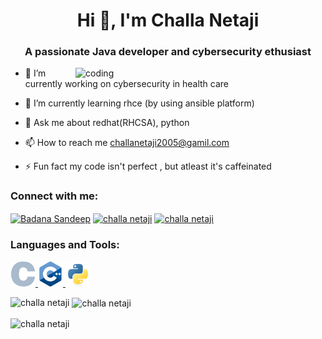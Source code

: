 <h1 align="center">Hi 👋, I'm Challa Netaji</h1>
<h3 align="center">A passionate Java developer and cybersecurity ethusiast</h3>
<img align="right" alt="coding" width="400" src="https://cdn.dribbble.com/userupload/21233790/file/original-6b3f49af74d32439cb69e98039f73e75.png?resize=752x&vertical=center">




- 🔭 I’m currently working on cybersecurity in health care

- 🌱 I’m currently learning rhce (by using ansible platform)

- 💬 Ask me about redhat(RHCSA), python

- 📫 How to reach me challanetaji2005@gamil.com


- ⚡ Fun fact my code isn't perfect , but atleast it's caffeinated

<h3 align="left">Connect with me:</h3>
<p align="left">
<a href="https://www.linkedin.com/in/challa-netaji-9a8443352" target="blank"><img align="center" src="https://raw.githubusercontent.com/rahuldkjain/github-profile-readme-generator/master/src/images/icons/Social/linked-in-alt.svg" alt="Badana Sandeep" height="30" width="40" /></a>
<a href="https://www.codechef.com/users/challa_netaji" target="blank"><img align="center" src="https://cdn.jsdelivr.net/npm/simple-icons@3.1.0/icons/codechef.svg" alt="challa netaji" height="30" width="40" /></a>
<a href="https://leetcode.com/u/Netaji710/" target="blank"><img align="center" src="https://raw.githubusercontent.com/rahuldkjain/github-profile-readme-generator/master/src/images/icons/Social/hackerrank.svg" alt="challa netaji" height="30" width="40" /></a>
</p>

<h3 align="left">Languages and Tools:</h3>
<p align="left"> <a href="https://www.cprogramming.com/" target="_blank" rel="noreferrer"> <img src="https://raw.githubusercontent.com/devicons/devicon/master/icons/c/c-original.svg" alt="c" width="40" height="40"/> </a> <a href="https://www.w3schools.com/cpp/" target="_blank" rel="noreferrer"> <img src="https://raw.githubusercontent.com/devicons/devicon/master/icons/cplusplus/cplusplus-original.svg" alt="cplusplus" width="40" height="40"/> </a> <a href="https://www.python.org" target="_blank" rel="noreferrer"> <img src="https://raw.githubusercontent.com/devicons/devicon/master/icons/python/python-original.svg" alt="python" width="40" height="40"/> </a> </p>

<p><img align="left" src="[![Netaji's GitHub stats](https://github-readme-stats.vercel.app/api?username=challaNetaji1 )](https://github/github-readme-stats)" alt="challa netaji " /></p>

<p>&nbsp;<img align="center" src="https://github-readme-stats.vercel.app/api?username=challaNetaji1 &show_icons=true&locale=en" alt="challa netaji" /></p>

<p><img align="center" src="https://github-readme-streak-stats.herokuapp.com/?user=challaNetaji1 &" alt="challa netaji" /></p>
